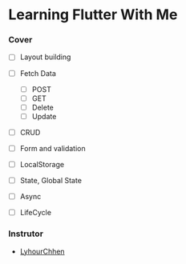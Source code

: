 # Learning Flutter With Me

### Cover
- [ ] Layout building
- [ ] Fetch Data
  - [ ] POST
  - [ ] GET
  - [ ] Delete
  - [ ] Update
- [ ] CRUD 
- [ ] Form and validation
- [ ] LocalStorage
- [ ] State, Global State
- [ ] Async
- [ ] LifeCycle


### Instrutor 
- [LyhourChhen](https://github.com/lyhourchhen)
